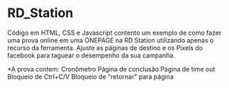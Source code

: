 # RD_Station

Código em HTML, CSS e Javascript contento um exemplo de como fazer uma prova online em uma ONEPAGE na RD Station utilizando apenas o recurso da ferramenta.
Ajuste as páginas de destino e os Pixels do facebook para taguear o desempenho da sua campanha.

*A prova contem:
    Cronômetro
    Página de conclusão
    Página de time out
    Bloqueio de Ctrl+C/V
    Bloqueio de "retornar" para página
